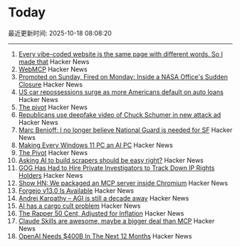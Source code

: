 # Today

最近更新时间: 2025-10-18 08:08:20

--- 
1. [Every vibe-coded website is the same page with different words. So I made that](https://vibe-coded.lol/) Hacker News
2. [WebMCP](https://github.com/jasonjmcghee/WebMCP) Hacker News
3. [Promoted on Sunday, Fired on Monday: Inside a NASA Office's Sudden Closure](https://www.planetary.org/articles/promoted-on-sunday-fired-on-monday-inside-a-nasa-offices-sudden-closure) Hacker News
4. [US car repossessions surge as more Americans default on auto loans](https://www.theguardian.com/business/2025/oct/17/us-car-repossessions-economy) Hacker News
5. [The pivot](https://www.antipope.org/charlie/blog-static/2025/10/the-pivot-1.html) Hacker News
6. [Republicans use deepfake video of Chuck Schumer in new attack ad](https://www.theguardian.com/us-news/2025/oct/17/republican-ad-deepfake-video-chuck-schumer) Hacker News
7. [Marc Benioff: I no longer believe National Guard is needed for SF](https://www.cnbc.com/2025/10/17/benioff-trump-national-guard-sf.html) Hacker News
8. [Making Every Windows 11 PC an AI PC](https://blogs.windows.com/windowsexperience/2025/10/16/making-every-windows-11-pc-an-ai-pc/) Hacker News
9. [The Pivot](https://www.antipope.org/charlie/blog-static/2025/10/the-pivot-1.html) Hacker News
10. [Asking AI to build scrapers should be easy right?](https://www.skyvern.com/blog/asking-ai-to-build-scrapers-should-be-easy-right/) Hacker News
11. [GOG Has Had to Hire Private Investigators to Track Down IP Rights Holders](https://www.thegamer.com/gog-private-investigators-off-the-grid-ip-rights-holders/) Hacker News
12. [Show HN: We packaged an MCP server inside Chromium](https://github.com/browseros-ai/BrowserOS/blob/main/docs/browseros-mcp/how-to-guide.mdx) Hacker News
13. [Forgejo v13.0 Is Available](https://forgejo.org/2025-10-release-v13-0/) Hacker News
14. [Andrej Karpathy – AGI is still a decade away](https://www.dwarkesh.com/p/andrej-karpathy) Hacker News
15. [AI has a cargo cult problem](https://www.ft.com/content/f2025ac7-a71f-464f-a3a6-1e39c98612c7) Hacker News
16. [The Rapper 50 Cent, Adjusted for Inflation](https://50centadjustedforinflation.com/) Hacker News
17. [Claude Skills are awesome, maybe a bigger deal than MCP](https://simonwillison.net/2025/Oct/16/claude-skills/) Hacker News
18. [OpenAI Needs $400B In The Next 12 Months](https://www.wheresyoured.at/openai400bn/) Hacker News
